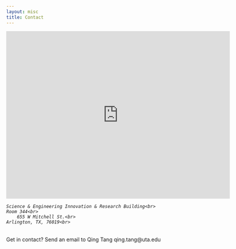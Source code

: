 ```yaml
---
layout: misc
title: Contact
---
```


<iframe src="https://www.uta.edu/maps/?building=SEIR" width="600" height="450" style="border:0;" allowfullscreen="" loading="lazy" referrerpolicy="no-referrer-when-downgrade"></iframe>

<address>

	Science & Engineering Innovation & Research Building<br>
	Room 344<br>
        655 W Mitchell St.<br>
	Arlington, TX, 76019<br>
	
</address>

<p>&nbsp;<br>
Get in contact? Send an email to Qing Tang qing.tang@uta.edu 
<p>&nbsp;<br>

